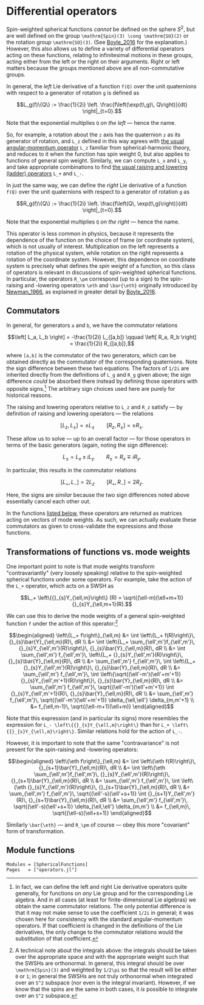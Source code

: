 # Differential operators

Spin-weighted spherical functions *cannot* be defined on the sphere $S^2$, but are well defined on
the group ``\mathrm{Spin}(3) \cong \mathrm{SU}(2)`` or the rotation group ``\mathrm{SO}(3)``.  (See
[Boyle_2016](@citet) for the explanation.)  However, this also allows us to define a variety of
differential operators acting on these functions, relating to infinitesimal motions in these groups,
acting either from the left or the right on their arguments.  Right or left matters because the
groups mentioned above are all non-commutative groups.

In general, the *left* Lie derivative of a function ``f(Q)`` over the unit
quaternions with respect to a generator of rotation ``g`` is defined as
```math
L_g(f)\{Q\} := \frac{1}{2i} \left. \frac{f\left(\exp(t\,g)\, Q\right)}{dt} \right|_{t=0}.
```
Note that the exponential multiplies ``Q`` *on the left* — hence the name.

So, for example, a rotation about the ``z`` axis has the quaternion ``z`` as its
generator of rotation, and ``L_z`` defined in this way agrees with [the usual
angular-momentum
operator](https://en.wikipedia.org/wiki/Angular_momentum_operator) ``L_z``
familiar from spherical-harmonic theory, and reduces to it when the function has
spin weight 0, but also applies to functions of general spin weight.  Similarly,
we can compute ``L_x`` and ``L_y``, and take appropriate combinations to find
[the usual raising and lowering (ladder)
operators](https://en.wikipedia.org/wiki/Ladder_operator#Angular_momentum)
``L_+`` and ``L_-``.

In just the same way, we can define the *right* Lie derivative of a function
``f(Q)`` over the unit quaternions with respect to a generator of rotation ``g``
as
```math
R_g(f)\{Q\} := \frac{1}{2i} \left. \frac{f\left(Q\, \exp(t\,g)\right)}{dt} \right|_{t=0}.
```
Note that the exponential multiplies ``Q`` *on the right* — hence the name.

This operator is less common in physics, because it represents the dependence of the function on the
choice of frame (or coordinate system), which is not usually of interest. Multiplication on the left
represents a rotation of the physical system, while rotation on the right represents a rotation of
the coordinate system.  However, this dependence on coordinate system is precisely what defines the
*spin weight* of a function, so this class of operators is relevant in discussions of spin-weighted
spherical functions.  In particular, the operators ``R_\pm`` correspond (up to a sign) to the
spin-raising and -lowering operators ``\eth`` and ``\bar{\eth}`` originally introduced by
[Newman_1966](@citet), as explained in greater detail by [Boyle_2016](@citet).


## Commutators

In general, for generators ``a`` and ``b``, we have the commutator relations
```math
\left[ L_a, L_b \right] = -\frac{1}{2i} L_{[a,b]}
\qquad
\left[ R_a, R_b \right] = \frac{1}{2i} R_{[a,b]},
```
where ``[a,b]`` is the commutator of the two generators, which can be obtained
directly as the commutator of the corresponding quaternions.  Note the sign
difference between these two equations.  The factors of ``1/2i`` are inherited
directly from the definitions of ``L_g`` and ``R_g`` given above; the sign
difference *could* be absorbed there instead by defining those operators with
opposite signs.[^1]  The arbitrary sign choices used here are purely for
historical reasons.

[^1]:
    In fact, we can define the left and right Lie derivative operators quite
    generally, for functions on *any* Lie group and for the corresponding Lie
    algebra.  And in all cases (at least for finite-dimensional Lie algebras) we
    obtain the same commutator relations. The only potential difference is that
    it may not make sense to use the coefficient ``1/2i`` in general; it was
    chosen here for consistency with the standard angular-momentum operators.
    If that coefficient is changed in the definitions of the Lie derivatives,
    the only change to the commutator relations would the substitution of that
    coefficient.

The raising and lowering operators relative to ``L_z`` and ``R_z`` satisfy — by
definition of raising and lowering operators — the relations
```math
[L_z, L_\pm] = \pm L_\pm
\qquad
[R_z, R_\pm] = \pm R_\pm.
```
These allow us to solve — up to an overall factor — for those operators in terms
of the basic generators (again, noting the sign difference):
```math
L_\pm = L_x \pm i L_y
\qquad
R_\pm = R_x \mp i R_y.
```
In particular, this results in the commutator relations
```math
[L_+, L_-] = 2L_z
\qquad
[R_+, R_-] = 2R_z.
```
Here, the signs are *similar* because the two sign differences noted above
essentially cancel each other out.

In the functions [listed below](#Module-functions), these operators are returned
as matrices acting on vectors of mode weights.  As such, we can actually
evaluate these commutators as given to cross-validate the expressions and those
functions.


## Transformations of functions vs. mode weights

One important point to note is that mode weights transform "contravariantly"
(very loosely speaking) relative to the spin-weighted spherical functions under
some operators.  For example, take the action of the ``L_+`` operator, which
acts on a SWSH as
```math
L_+ \left\{{}_{s}Y_{\ell,m}\right\} (R) = \sqrt{(\ell-m)(\ell+m+1)} {}_{s}Y_{\ell,m+1}(R).
```
We can use this to derive the mode weights of a general spin-weighted function
``f`` under the action of this operator:[^2]
```math
\begin{aligned}
\left\{L_+ f\right\}_{\ell,m}
&=
\int \left\{L_+ f(R)\right\}\, {}_{s}\bar{Y}_{\ell,m}(R)\, dR \\
&=
\int \left\{L_+ \sum_{\ell',m'}f_{\ell',m'}\, {}_{s}Y_{\ell',m'}(R)\right\}\, {}_{s}\bar{Y}_{\ell,m}(R)\, dR \\
&=
\int \sum_{\ell',m'} f_{\ell',m'}\, \left\{L_+ {}_{s}Y_{\ell',m'}(R)\right\}\, {}_{s}\bar{Y}_{\ell,m}(R)\, dR \\
&=
\sum_{\ell',m'} f_{\ell',m'}\, \int \left\{L_+ {}_{s}Y_{\ell',m'}(R)\right\}\, {}_{s}\bar{Y}_{\ell,m}(R)\, dR \\
&=
\sum_{\ell',m'} f_{\ell',m'}\, \int \left\{\sqrt{(\ell'-m')(\ell'+m'+1)} {}_{s}Y_{\ell',m'+1}(R)\right\}\, {}_{s}\bar{Y}_{\ell,m}(R)\, dR \\
&=
\sum_{\ell',m'} f_{\ell',m'}\, \sqrt{(\ell'-m')(\ell'+m'+1)} \int {}_{s}Y_{\ell',m'+1}(R)\, {}_{s}\bar{Y}_{\ell,m}(R)\, dR \\
&=
\sum_{\ell',m'} f_{\ell',m'}\, \sqrt{(\ell'-m')(\ell'+m'+1)} \delta_{\ell,\ell'} \delta_{m,m'+1} \\
&=
f_{\ell,m-1}\, \sqrt{(\ell-m+1)(\ell+m)}
\end{aligned}
```
Note that this expression (and in particular its signs) more resembles the
expression for ``L_- \left\{{}_{s}Y_{\ell,m}\right\}`` than for ``L_+
\left\{{}_{s}Y_{\ell,m}\right\}``.  Similar relations hold for the action of
``L_-``.

[^2]:
    A technical note about the integrals above: the integrals should be taken
    over the appropriate space and with the appropriate weight such that the
    SWSHs are orthonormal.  In general, this integral should be over
    ``\mathrm{Spin}(3)`` and weighted by ``1/2\pi`` so that the result will be
    either ``0`` or ``1``; in general the SWSHs are not truly orthonormal when
    integrated over an ``S^2`` subspace (nor even is the integral invariant).
    However, if we know that the spins are the same in both cases, it *is*
    possible to integrate over an ``S^2`` subspace.

However, it is important to note that the same "contravariance" is not present
for the spin-raising and -lowering operators:
```math
\begin{aligned}
\left\{\eth f\right\}_{\ell,m}
&=
\int \left\{\eth f(R)\right\}\, {}_{s+1}\bar{Y}_{\ell,m}(R)\, dR \\
&=
\int \left\{\eth \sum_{\ell',m'}f_{\ell',m'}\, {}_{s}Y_{\ell',m'}(R)\right\}\, {}_{s+1}\bar{Y}_{\ell,m}(R)\, dR \\
&=
\sum_{\ell',m'} f_{\ell',m'}\, \int \left\{\eth {}_{s}Y_{\ell',m'}(R)\right\}\, {}_{s+1}\bar{Y}_{\ell,m}(R)\, dR \\
&=
\sum_{\ell',m'} f_{\ell',m'}\, \sqrt{(\ell'-s)(\ell'+s+1)} \int {}_{s+1}Y_{\ell',m'}(R)\, {}_{s+1}\bar{Y}_{\ell,m}(R)\, dR \\
&=
\sum_{\ell',m'} f_{\ell',m'}\, \sqrt{(\ell'-s)(\ell'+s+1)} \delta_{\ell,\ell'} \delta_{m,m'} \\
&=
f_{\ell,m}\, \sqrt{(\ell-s)(\ell+s+1)}
\end{aligned}
```
Similarly ``\bar{\eth}`` — and ``R_\pm`` of course — obey this more "covariant"
form of transformation.


## Module functions

```@autodocs
Modules = [SphericalFunctions]
Pages   = ["operators.jl"]
```
